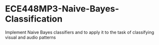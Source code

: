 # ECE448MP3-Naive-Bayes-Classification
Implement Naive Bayes classifiers and to apply it to the task of classifying visual and audio patterns

